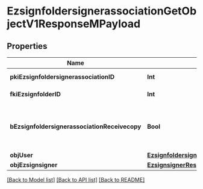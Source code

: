 # EzsignfoldersignerassociationGetObjectV1ResponseMPayload

## Properties
Name | Type | Description | Notes
------------ | ------------- | ------------- | -------------
**pkiEzsignfoldersignerassociationID** | **Int** | The unique ID of the Ezsignfoldersignerassociation | 
**fkiEzsignfolderID** | **Int** | The unique ID of the Ezsignfolder | 
**bEzsignfoldersignerassociationReceivecopy** | **Bool** | If this flag is true. The signatory will receive a copy of every signed Ezsigndocument even if it ain&#39;t required to sign the document. | 
**objUser** | [**EzsignfoldersignerassociationResponseCompoundUser**](EzsignfoldersignerassociationResponseCompoundUser.md) |  | [optional] 
**objEzsignsigner** | [**EzsignsignerResponseCompound**](EzsignsignerResponseCompound.md) |  | [optional] 

[[Back to Model list]](../README.md#documentation-for-models) [[Back to API list]](../README.md#documentation-for-api-endpoints) [[Back to README]](../README.md)



